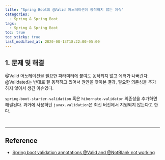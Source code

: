 ```yaml
---
title: "Spring Boot의 @Valid 어노테이션이 동작하지 않는 이슈"
categories:
  - Spring & Spring Boot
tags:
  - Spring & Spring Boot
toc: true
toc_sticky: true
last_modified_at: 2020-08-13T18:22:00-05:00
---
```


## 1. 문제 및 해결

@Valid 어노테이션을 필요한 파라미터에 붙여도 동작되지 않고 에러가 나버린다. @Validated는 반대로 잘 동작하고 있어서 원인을 찾아본 결과, 필요한 의존성을 추가하지 않아서 생긴 이슈였다.

```spring-boot-starter-validation``` 혹은 ```hibernate-validator``` 의존성을 추가하면 해결된다. 과거에 사용하던 ```javax.validation```은 최신 버전에서 지원되지 않는다고 한다.

<br>

---

## Reference

* [Spring boot validation annotations @Valid and @NotBlank not working](https://stackoverflow.com/questions/48614773/spring-boot-validation-annotations-valid-and-notblank-not-working)
